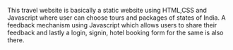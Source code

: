 This travel website is basically a static website using HTML,CSS and Javascript where user can choose tours and packages of states of India. A feedback mechanism using Javascript which allows users to share their feedback and lastly a login, signin, hotel booking form for the same is also there.
